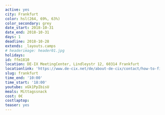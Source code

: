 ```yaml
---
active: yes
city: Frankfurt
color: hsl(264, 69%, 63%)
color_secondary: grey
date_start: 2018-10-31
date_end: 2018-10-31
days: 1
deadline: 2018-10-28
extends: _layouts.camps
# headerimage: header01.jpg
holidays:
id: ffm1810
location: DE-IX MeetingCenter, Lindleystr 12, 60314 Frankfurt
locationlink: 'https://www.de-cix.net/de/about-de-cix/contact/how-to-find-us'
slug: frankfurt
time_end: '10:00'
time_start: '18:00'
youtube: xGk1PpIbisU
meals: Mittagssnack
cost: 0€
costlaptop: 
teaser: yes
---
```

